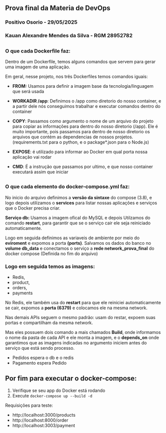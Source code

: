 ## Prova final da Materia de DevOps

### Positivo Osorio - 29/05/2025

### Kauan Alexandre Mendes da Silva - RGM 28952782
##
### O que cada Dockerfile faz:

Dentro de um Dockerfile, temos alguns comandos que servem para gerar uma imagem de uma aplicação.

Em geral, nesse projeto, nos três Dockerfiles temos comandos iguais: 

- **FROM:** Usamos para definir a imagem base da tecnologia/linguagem que será usada

- **WORKADIR /app**: Definimos o /app como diretorio do nosso container, e a partir dele nós conseguimos trabalhar e executar comandos dentro do container 

- **COPY**: Passamos como argumento o nome de um arquivo do projeto para copiar as informações para dentro do nosso diretorio (/app). Ele é muito importante, pois passamos para dentro de nosso diretorio os arquivos que contém as dependencias de nossos projetos. (requirements.txt para o python, e o package*.json para o Node.js)

- **EXPOSE**: é utilizado para informar ao Docker em qual porta nossa aplicação vai rodar  

- **CMD**: É a instrução que passamos por ultimo, e que nosso container executará assim que iniciar

##

### O que cada elemento do docker-compose.yml faz:

No inicio do arquivo definimos a **versão da sintaxe** do compose (3.8), e logo depois utilizamos o **services** para listar nossas aplicações e serviços que o Docker precisa criar.

**Serviço db:** Usamos a imagem ofical do MySQL e depois Utilzamos do comando **restart**, para garantir que se o serviço cair ele seja reiniciado automaticamente.

Logo em seguida definimos as variaveis de ambiente por meio do **eviroment** e expomos a porta **(ports)**. Salvamos os dados do banco no **volume db_data** e conectamos o serviço a **rede network_prova_final** do docker compose (Definida no fim do arquivo)

### Logo em seguida temos as imagens:
- Redis, 
- product, 
- orders, 
- payments

No Redis, ele também usa do **restart** para que ele reiniciei automaticamente se cair, expomos a **porta (6379)** e colocamos ele na mesma network.

Nas demais APIs seguem o mesmo padrão: usam do restar, expoem suas portas e compartilham da mesma network.

Mas eles possuem dois comando a mais chamados **Build**, onde informamos o nome da pasta de cada API e ele monta a imagem, e o **depends_on** onde garantimos que as imagens indicadas no argumento iniciem antes do serviço que está sendo processo.

- Pedidos espera o db e o redis
- Pagamento espera Pedido

##
## Por fim para executar o docker-compose:
1. Verifique se seu app do Docker está rodando 
2. Execute `docker-compose up --build -d `

Requisições para teste: 
- http://localhost:3000/products
- http://localhost:8000/order
- http://localhost:3003/payment
